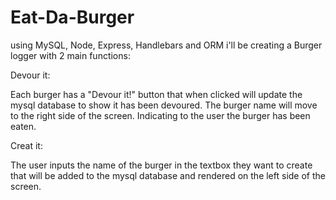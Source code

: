 # Eat-Da-Burger

using MySQL, Node, Express, Handlebars and ORM i'll be creating a Burger logger with 2 main functions:

Devour it: 

Each burger has a "Devour it!" button that when clicked will update the mysql database to show it has been devoured. The burger name will move to the right side of the screen. Indicating to the user the burger has been eaten.

Creat it:

The user inputs the name of the burger in the textbox they want to create that will be added to the mysql database and rendered on the left side of the screen.